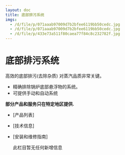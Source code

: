 ```yaml
---
layout: doc
title: 底部排污系统
imgs:
  - /d/file/p/071aaab97009d7b2bfee6119bb50cedc.jpg
  - /d/file/p/071aaab97009d7b2bfee6119bb50cedc.jpg
  - /d/file/p/433e73a511f80caea77f84c8c232782f.jpg
---
```


# 底部排污系统

高效的底部排污(去除杂质) 对蒸汽品质非常关键。

- 精确排除锅炉底部悬浮物的系统。
- 可提供手动和自动系统

**部分产品和服务只在特定地区提供.**

- [产品列表]
- [技术信息]
- [安装和维修指南]

  此栏目暂无任何新增信息
